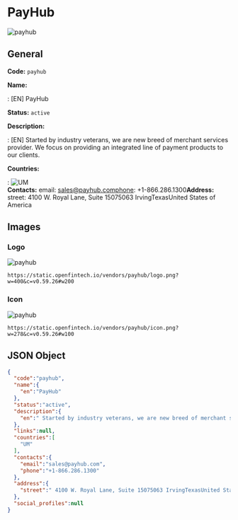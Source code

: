 
# PayHub 
![payhub](https://static.openfintech.io/vendors/payhub/logo.png?w=400&c=v0.59.26#w200)  

## General 
 
**Code:** `payhub` 
 
**Name:** 
 
:	[EN] PayHub 
 
**Status:** `active` 
 
**Description:** 
 
: [EN]  Started by industry veterans, we are new breed of merchant services provider. We focus on providing an integrated line of payment products to our clients.  
 
 
**Countries:** 
 
:	![UM](https://cdnjs.cloudflare.com/ajax/libs/flag-icon-css/3.3.0/flags/4x3/um.svg#w24)  
**Contacts:** 
email: sales@payhub.comphone: +1-866.286.1300**Address:** 
street:  4100 W. Royal Lane, Suite 15075063 IrvingTexasUnited States of America  

## Images 

### Logo 
 
![payhub](https://static.openfintech.io/vendors/payhub/logo.png?w=400&c=v0.59.26#w200)  

```
https://static.openfintech.io/vendors/payhub/logo.png?w=400&c=v0.59.26#w200
```  

### Icon 
 
![payhub](https://static.openfintech.io/vendors/payhub/icon.png?w=278&c=v0.59.26#w100)  

```
https://static.openfintech.io/vendors/payhub/icon.png?w=278&c=v0.59.26#w100
```  

## JSON Object 

```json
{
  "code":"payhub",
  "name":{
    "en":"PayHub"
  },
  "status":"active",
  "description":{
    "en":" Started by industry veterans, we are new breed of merchant services provider. We focus on providing an integrated line of payment products to our clients. "
  },
  "links":null,
  "countries":[
    "UM"
  ],
  "contacts":{
    "email":"sales@payhub.com",
    "phone":"+1-866.286.1300"
  },
  "address":{
    "street":" 4100 W. Royal Lane, Suite 15075063 IrvingTexasUnited States of America "
  },
  "social_profiles":null
}
```  
